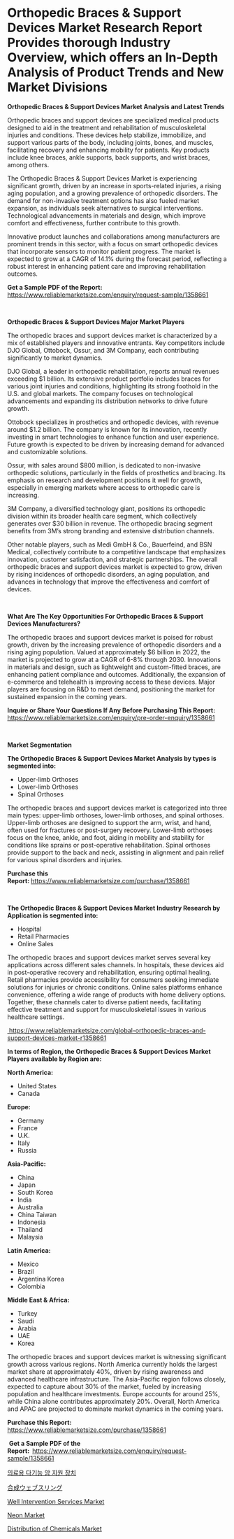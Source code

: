 <p><h1>Orthopedic Braces & Support Devices Market Research Report Provides thorough Industry Overview, which offers an In-Depth Analysis of Product Trends and New Market Divisions</h1></p><p><strong>Orthopedic Braces & Support Devices Market Analysis and Latest Trends</strong></p>
<p><p>Orthopedic braces and support devices are specialized medical products designed to aid in the treatment and rehabilitation of musculoskeletal injuries and conditions. These devices help stabilize, immobilize, and support various parts of the body, including joints, bones, and muscles, facilitating recovery and enhancing mobility for patients. Key products include knee braces, ankle supports, back supports, and wrist braces, among others.</p><p>The Orthopedic Braces & Support Devices Market is experiencing significant growth, driven by an increase in sports-related injuries, a rising aging population, and a growing prevalence of orthopedic disorders. The demand for non-invasive treatment options has also fueled market expansion, as individuals seek alternatives to surgical interventions. Technological advancements in materials and design, which improve comfort and effectiveness, further contribute to this growth.</p><p>Innovative product launches and collaborations among manufacturers are prominent trends in this sector, with a focus on smart orthopedic devices that incorporate sensors to monitor patient progress. The market is expected to grow at a CAGR of 14.1% during the forecast period, reflecting a robust interest in enhancing patient care and improving rehabilitation outcomes.</p></p>
<p><strong>Get a Sample PDF of the Report:&nbsp;</strong> <a href="https://www.reliablemarketsize.com/enquiry/request-sample/1358661">https://www.reliablemarketsize.com/enquiry/request-sample/1358661</a></p>
<p>&nbsp;</p>
<p><strong>Orthopedic Braces & Support Devices Major Market Players</strong></p>
<p><p>The orthopedic braces and support devices market is characterized by a mix of established players and innovative entrants. Key competitors include DJO Global, Ottobock, Ossur, and 3M Company, each contributing significantly to market dynamics.</p><p>DJO Global, a leader in orthopedic rehabilitation, reports annual revenues exceeding $1 billion. Its extensive product portfolio includes braces for various joint injuries and conditions, highlighting its strong foothold in the U.S. and global markets. The company focuses on technological advancements and expanding its distribution networks to drive future growth.</p><p>Ottobock specializes in prosthetics and orthopedic devices, with revenue around $1.2 billion. The company is known for its innovation, recently investing in smart technologies to enhance function and user experience. Future growth is expected to be driven by increasing demand for advanced and customizable solutions.</p><p>Ossur, with sales around $800 million, is dedicated to non-invasive orthopedic solutions, particularly in the fields of prosthetics and bracing. Its emphasis on research and development positions it well for growth, especially in emerging markets where access to orthopedic care is increasing.</p><p>3M Company, a diversified technology giant, positions its orthopedic division within its broader health care segment, which collectively generates over $30 billion in revenue. The orthopedic bracing segment benefits from 3M’s strong branding and extensive distribution channels.</p><p>Other notable players, such as Medi GmbH & Co., Bauerfeind, and BSN Medical, collectively contribute to a competitive landscape that emphasizes innovation, customer satisfaction, and strategic partnerships. The overall orthopedic braces and support devices market is expected to grow, driven by rising incidences of orthopedic disorders, an aging population, and advances in technology that improve the effectiveness and comfort of devices.</p></p>
<p>&nbsp;</p>
<p><strong>What Are The Key Opportunities For Orthopedic Braces & Support Devices Manufacturers?</strong></p>
<p><p>The orthopedic braces and support devices market is poised for robust growth, driven by the increasing prevalence of orthopedic disorders and a rising aging population. Valued at approximately $6 billion in 2022, the market is projected to grow at a CAGR of 6-8% through 2030. Innovations in materials and design, such as lightweight and custom-fitted braces, are enhancing patient compliance and outcomes. Additionally, the expansion of e-commerce and telehealth is improving access to these devices. Major players are focusing on R&D to meet demand, positioning the market for sustained expansion in the coming years.</p></p>
<p><strong>Inquire or Share Your Questions If Any Before Purchasing This Report:</strong> <a href="https://www.reliablemarketsize.com/enquiry/pre-order-enquiry/1358661">https://www.reliablemarketsize.com/enquiry/pre-order-enquiry/1358661</a></p>
<p>&nbsp;</p>
<p><strong>Market Segmentation</strong></p>
<p><strong>The Orthopedic Braces & Support Devices Market Analysis by types is segmented into:</strong></p>
<p><ul><li>Upper-limb Orthoses</li><li>Lower-limb Orthoses</li><li>Spinal Orthoses</li></ul></p>
<p><p>The orthopedic braces and support devices market is categorized into three main types: upper-limb orthoses, lower-limb orthoses, and spinal orthoses. Upper-limb orthoses are designed to support the arm, wrist, and hand, often used for fractures or post-surgery recovery. Lower-limb orthoses focus on the knee, ankle, and foot, aiding in mobility and stability for conditions like sprains or post-operative rehabilitation. Spinal orthoses provide support to the back and neck, assisting in alignment and pain relief for various spinal disorders and injuries.</p></p>
<p><strong>Purchase this Report:&nbsp;</strong><a href="https://www.reliablemarketsize.com/purchase/1358661">https://www.reliablemarketsize.com/purchase/1358661</a></p>
<p>&nbsp;</p>
<p><strong>The Orthopedic Braces & Support Devices Market Industry Research by Application is segmented into:</strong></p>
<p><ul><li>Hospital</li><li>Retail Pharmacies</li><li>Online Sales</li></ul></p>
<p><p>The orthopedic braces and support devices market serves several key applications across different sales channels. In hospitals, these devices aid in post-operative recovery and rehabilitation, ensuring optimal healing. Retail pharmacies provide accessibility for consumers seeking immediate solutions for injuries or chronic conditions. Online sales platforms enhance convenience, offering a wide range of products with home delivery options. Together, these channels cater to diverse patient needs, facilitating effective treatment and support for musculoskeletal issues in various healthcare settings.</p></p>
<p><a href="https://www.reliablemarketsize.com/global-orthopedic-braces-and-support-devices-market-r1358661">&nbsp;https://www.reliablemarketsize.com/global-orthopedic-braces-and-support-devices-market-r1358661</a></p>
<p><strong>In terms of Region, the Orthopedic Braces & Support Devices Market Players available by Region are:</strong></p>
<p>
    <p> <strong> North America: </strong>
        <ul>
            <li>United States</li>
            <li>Canada</li>
        </ul>
        </p> 
    <p> <strong> Europe: </strong>
        <ul>
            <li>Germany</li>
            <li>France</li>
            <li>U.K.</li>
            <li>Italy</li>
            <li>Russia</li>
        </ul>
        </p> 
    <p> <strong> Asia-Pacific: </strong>
        <ul>
            <li>China</li>
            <li>Japan</li>
            <li>South Korea</li>
            <li>India</li>
            <li>Australia</li>
            <li>China Taiwan</li>
            <li>Indonesia</li>
            <li>Thailand</li>
            <li>Malaysia</li>
        </ul>
        </p> 
    <p> <strong> Latin America: </strong>
        <ul>
            <li>Mexico</li>
            <li>Brazil</li>
            <li>Argentina Korea</li>
            <li>Colombia</li>
        </ul>
        </p> 
    <p> <strong> Middle East & Africa: </strong>
        <ul>
            <li>Turkey</li>
            <li>Saudi</li>
            <li>Arabia</li>
            <li>UAE</li>
            <li>Korea</li>
        </ul>
    </p>
    </p>
<p><p>The orthopedic braces and support devices market is witnessing significant growth across various regions. North America currently holds the largest market share at approximately 40%, driven by rising awareness and advanced healthcare infrastructure. The Asia-Pacific region follows closely, expected to capture about 30% of the market, fueled by increasing population and healthcare investments. Europe accounts for around 25%, while China alone contributes approximately 20%. Overall, North America and APAC are projected to dominate market dynamics in the coming years.</p></p>
<p><strong>Purchase this Report: </strong><a href="https://www.reliablemarketsize.com/purchase/1358661">https://www.reliablemarketsize.com/purchase/1358661</a></p>
<p>&nbsp;<strong>Get a Sample PDF of the Report:&nbsp;&nbsp;</strong><a href="https://www.reliablemarketsize.com/enquiry/request-sample/1358661">https://www.reliablemarketsize.com/enquiry/request-sample/1358661</a></p>
<p><strong></strong></p>
<p><p><a href="https://medium.com/@jeffersonlambert45/medical-multifunctional-arm-support-device-market-%EC%9D%98-%EA%B8%80%EB%A1%9C%EB%B2%8C-%EC%8B%9C%EC%9E%A5-%EA%B0%9C%EC%9A%94%EB%8A%94-%EC%A0%84-%EC%84%B8%EA%B3%84-%EB%B0%8F-%EC%A3%BC%EC%9A%94-%EC%8B%9C%EC%9E%A5%EC%9D%98-%EC%82%B0%EC%97%85%EC%97%90-%EC%98%81%ED%96%A5%EC%9D%84-%EB%AF%B8%EC%B9%98%EB%8A%94-%EC%A3%BC%EC%9A%94-%ED%8A%B8%EB%A0%8C%EB%93%9C%EC%97%90-cc3152920c1f">의료용 다기능 암 지원 장치</a></p><p><a href="https://medium.com/@qirvhhyf42/synthetic-web-sling-market-%E3%81%AE%E3%82%B0%E3%83%AD%E3%83%BC%E3%83%90%E3%83%AB%E5%B8%82%E5%A0%B4%E6%A6%82%E8%A6%81%E3%81%AF-%E4%B8%96%E7%95%8C%E3%81%8A%E3%82%88%E3%81%B3%E4%B8%BB%E8%A6%81%E5%B8%82%E5%A0%B4%E3%81%AB%E3%81%8A%E3%81%91%E3%82%8B%E6%A5%AD%E7%95%8C%E3%81%AB%E5%BD%B1%E9%9F%BF%E3%82%92%E4%B8%8E%E3%81%88%E3%82%8B%E4%B8%BB%E8%A6%81%E3%81%AA%E3%83%88%E3%83%AC%E3%83%B3%E3%83%89%E3%81%AB%E3%81%A4%E3%81%84%E3%81%A6-%E7%8B%AC%E8%87%AA%E3%81%AE%E8%A6%96%E7%82%B9%E3%82%92%E6%8F%90%E4%BE%9B%E3%81%97%E3%81%BE%E3%81%99-f901926048bb">合成ウェブスリング</a></p><p><a href="https://www.linkedin.com/pulse/well-intervention-services-market-forecast-global-trends-t6duf?trackingId=YLhEetQVSfqGblM%2FH9c4PA%3D%3D">Well Intervention Services Market</a></p><p><a href="https://issuu.com/reportprime-2/docs/neon-market-size-2030.pptx_c76b374bc3911d">Neon Market</a></p><p><a href="https://issuu.com/reportprime-2/docs/distribution-of-chemicals-market-si_43a053bbf79913">Distribution of Chemicals Market</a></p></p>